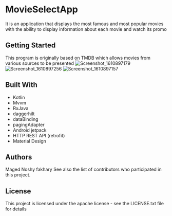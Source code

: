 # MovieSelectApp
It is an application that displays the most famous and most popular movies with the ability to display information about each movie and watch its promo

## Getting Started

This program is originally based on TMDB which allows movies from various sources to be presented
![Screenshot_1610897179](https://user-images.githubusercontent.com/64534412/113565270-0fded300-960b-11eb-8d2c-dd5d085b312c.png)
![Screenshot_1610897256](https://user-images.githubusercontent.com/64534412/113565278-13725a00-960b-11eb-855c-d2e8f239e1b1.png)
![Screenshot_1610897157](https://user-images.githubusercontent.com/64534412/113565280-1705e100-960b-11eb-9a94-6a47fe902bac.png)


## Built With

 * Kotlin 
 * Mvvm
 * RxJava
 * daggerhilt
 * dataBinding 
 * pagingAdapter 
 * Android jetpack 
 * HTTP REST API (retrofit)
 * Material Design

## Authors

Maged Noshy fakhary See also the list of contributors who participated in this project.

## License

This project is licensed under the apache license - see the LICENSE.txt file for details



